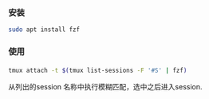 
### 安装

```bash
sudo apt install fzf
```

### 使用

#### 

```bash
tmux attach -t $(tmux list-sessions -F '#S' | fzf)
```

从列出的session 名称中执行模糊匹配，选中之后进入session.

